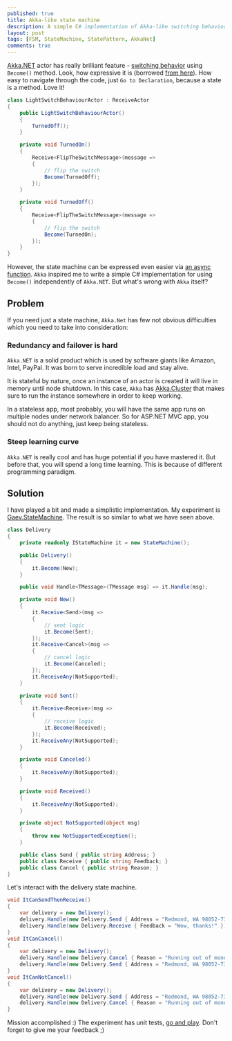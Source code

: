 ```yaml
---
published: true
title: Akka-like state machine
description: A simple C# implementation of Akka-like switching behavior via Become() method. When it may be better than using Akka.NET.
layout: post
tags: [FSM, StateMachine, StatePattern, AkkaNet]
comments: true
---
```


[Akka.NET](https://getakka.net/) actor has really brilliant feature - [switching behavior](https://petabridge.com/blog/akka-actors-finite-state-machines-switchable-behavior/) using `Become()` method. Look, how expressive it is (borrowed [from here](http://dontcodetired.com/blog/post/Switchable-Actor-Behaviour-in-AkkaNET)). How easy to navigate through the code, just `Go to Declaration`, because a state is a method. Love it!

```c#
class LightSwitchBehaviourActor : ReceiveActor
{
    public LightSwitchBehaviourActor()
    {
        TurnedOff();
    }

    private void TurnedOn()
    {
        Receive<FlipTheSwitchMessage>(message =>
        {
            // flip the switch
            Become(TurnedOff);
        });
    }

    private void TurnedOff()
    {
        Receive<FlipTheSwitchMessage>(message =>
        {
            // flip the switch
            Become(TurnedOn);
        });
    }
}
```

However, the state machine can be expressed even easier via [an async function](/2019/01/30/process-manager-as-async-function.html). `Akka` inspired me to write a simple C# implementation for using `Become()` independently of `Akka.NET`. But what's wrong with `Akka` itself?

## Problem

If you need just a state machine, `Akka.Net` has few not obvious difficulties which you need to take into consideration:

### Redundancy and failover is hard

`Akka.NET` is a solid product which is used by software giants like Amazon, Intel, PayPal. It was born to serve incredible load and stay alive.

It is stateful by nature, once an instance of an actor is created it will live in memory until node shutdown. In this case, `Akka` has [Akka.Cluster](https://getakka.net/articles/clustering/cluster-overview.html) that makes sure to run the instance somewhere in order to keep working.

In a stateless app, most probably, you will have the same app runs on multiple nodes under network balancer. So for ASP.NET MVC app, you should not do anything, just keep being stateless.

### Steep learning curve

`Akka.NET` is really cool and has huge potential if you have mastered it. But before that, you will spend a long time learning. This is because of different programming paradigm.

## Solution

I have played a bit and made a simplistic implementation. My experiment is [Gaev.StateMachine](https://github.com/gaevoy/Gaev.StateMachine). The result is so similar to what we have seen above.

```c#
class Delivery
{
    private readonly IStateMachine it = new StateMachine();

    public Delivery()
    {
        it.Become(New);
    }

    public void Handle<TMessage>(TMessage msg) => it.Handle(msg);

    private void New()
    {
        it.Receive<Send>(msg =>
        {
            // sent logic
            it.Become(Sent);
        });
        it.Receive<Cancel>(msg =>
        {
            // cancel logic
            it.Become(Canceled);
        });
        it.ReceiveAny(NotSupported);
    }

    private void Sent()
    {
        it.Receive<Receive>(msg =>
        {
            // receive logic
            it.Become(Received);
        });
        it.ReceiveAny(NotSupported);
    }

    private void Canceled()
    {
        it.ReceiveAny(NotSupported);
    }

    private void Received()
    {
        it.ReceiveAny(NotSupported);
    }

    private object NotSupported(object msg)
    {
        throw new NotSupportedException();
    }

    public class Send { public string Address; }
    public class Receive { public string Feedback; }
    public class Cancel { public string Reason; }
}
```

Let's interact with the delivery state machine.

```c#
void ItCanSendThenReceive()
{
    var delivery = new Delivery();
    delivery.Handle(new Delivery.Send { Address = "Redmond, WA 98052-7329, USA" });
    delivery.Handle(new Delivery.Receive { Feedback = "Wow, thanks!" });
}
void ItCanCancel()
{
    var delivery = new Delivery();
    delivery.Handle(new Delivery.Cancel { Reason = "Running out of money" });
    delivery.Handle(new Delivery.Send { Address = "Redmond, WA 98052-7329, USA" }); // NotSupportedException
}
void ItCanNotCancel()
{
    var delivery = new Delivery();
    delivery.Handle(new Delivery.Send { Address = "Redmond, WA 98052-7329, USA" });
    delivery.Handle(new Delivery.Cancel { Reason = "Running out of money" }); // NotSupportedException
}
```

Mission accomplished :) The experiment has unit tests, [go and play](https://github.com/gaevoy/Gaev.StateMachine/tree/master/Gaev.StateMachine.Tests). Don't forget to give me your feedback ;)